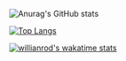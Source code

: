 ![Anurag's GitHub stats](https://github-readme-stats.vercel.app/api?username=nda666&show_icons=true)

[![Top Langs](https://github-readme-stats.vercel.app/api/top-langs/?username=nda666&layout=compact)](https://github.com/anuraghazra/github-readme-stats)

[![willianrod's wakatime stats](https://github-readme-stats.vercel.app/api/wakatime?username=9c824a9d-1ce3-44f8-81ca-589ce6e5217c/)](https://github.com/anuraghazra/github-readme-stats)
